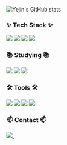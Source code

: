 <div>

</div>


![Yejin's GitHub stats](https://github-readme-stats.vercel.app/api?username=Chungyejin&show_icons=true&theme=radical)



<h3>✨ Tech Stack ✨</h3>
<div>
  <img src="https://img.shields.io/badge/python-20232a.svg?style=for-the-badge&logo=python&logoColor=#3776AB" />
  <img src="https://img.shields.io/badge/html5-20232a.svg?style=for-the-badge&logo=html5&logoColor=#E34F26" />
  <img src="https://img.shields.io/badge/css3-20232a.svg?style=for-the-badge&logo=css3&logoColor=#1572B6" />
  <img src="https://img.shields.io/badge/javascript-20232a.svg?style=for-the-badge&logo=javascript&logoColor=#F7DF1E" />
  
</div>



<h3>📚 Studying 📚</h3>
<div>
  <img src="https://img.shields.io/badge/c-20232a.svg?style=for-the-badge&logo=c&logoColor=#A8B9CC" />
  <img src="https://img.shields.io/badge/mysql-20232a.svg?style=for-the-badge&logo=mysql&logoColor=#4479A1" />
  <img src="https://img.shields.io/badge/flutter-20232a.svg?style=for-the-badge&logo=flutterl&logoColor=#02569B" />
</div>




<h3>🛠 Tools 🛠</h3>
<div>
  <img src="https://img.shields.io/badge/github-20232a.svg?style=for-the-badge&logo=github&logoColor=#181717" />
  <img src="https://img.shields.io/badge/intellijidea-20232a.svg?style=for-the-badge&logo=intellijidea&logoColor=#000000" />
  <img src="https://img.shields.io/badge/pycharm-20232a.svg?style=for-the-badge&logo=pycharm&logoColor=#000000" />
  <img src="https://img.shields.io/badge/VSCode-2C2C32.svg?style=for-the-badge&logo=visual-studio-code&logoColor=22ABF3" />
  
</div>



<h3 ">📫 Contact 📫</h3>
<div>
  <a href="mailto:yejintrabalho@gmail.comm">
    <img
      src="https://img.shields.io/badge/yejintrabalho@gmail.com-D14836?style=for-the-badge&logo=gmail&logoColor=white"/>&nbsp
  </a>
</div>
